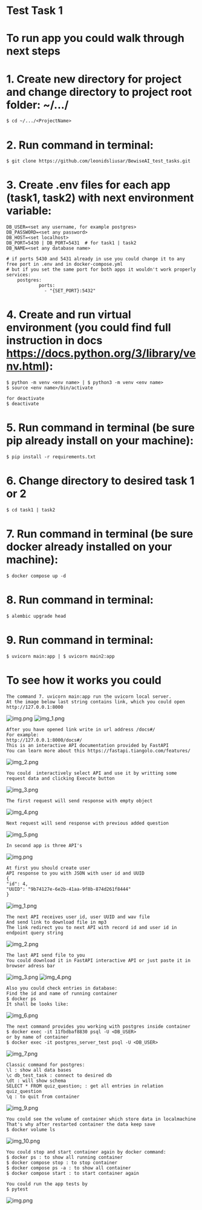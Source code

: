 # Test Task 1
# To run app you could walk through next steps
# 1. Create new directory for project and change directory to project root folder: ~/.../<ProjectName>
    $ cd ~/.../<ProjectName>
# 2. Run command in terminal: 
    $ git clone https://github.com/leonidsliusar/BewiseAI_test_tasks.git
# 3. Create .env files for each app (task1, task2) with next environment variable:
    DB_USER=<set any username, for example postgres>
    DB_PASSWORD=<set any password>
    DB_HOST=<set localhost>
    DB_PORT=5430 | DB_PORT=5431  # for task1 | task2
    DB_NAME=<set any database name>
    
    # if ports 5430 and 5431 already in use you could change it to any free port in .env and in docker-compose.yml
    # but if you set the same port for both apps it wouldn't work properly
    services:
        postgres:
                ports:
                  - "{SET_PORT}:5432"
# 4. Create and run virtual environment (you could find full instruction in docs https://docs.python.org/3/library/venv.html):
    $ python -m venv <env name> | $ python3 -m venv <env name>
    $ source <env name>/bin/activate
    
    for deactivate 
    $ deactivate
# 5. Run command in terminal (be sure pip already install on your machine):
    $ pip install -r requirements.txt 

# 6. Change directory to desired task 1 or 2
    $ cd task1 | task2
# 7. Run command in terminal (be sure docker already installed on your machine):
    $ docker compose up -d
# 8. Run command in terminal:
    $ alembic upgrade head
# 9. Run command in terminal:
    $ uvicorn main:app | $ uvicorn main2:app

# To see how it works you could 
    The command 7. uvicorn main:app run the uvicorn local server.
    At the image below last string contains link, which you could open
    http://127.0.0.1:8000
![img.png](README/img.png)
![img_1.png](README/img_1.png)

    After you have opened link write in url address /docs#/
    For example:
    http://127.0.0.1:8000/docs#/
    This is an interactive API documentation provided by FastAPI 
    You can learn more about this https://fastapi.tiangolo.com/features/
![img_2.png](README/img_2.png)

    You could  interactively select API and use it by writting some request data and clicking Execute button
![img_3.png](README/img_3.png)
    
    The first request will send response with empty object
![img_4.png](README/img_4.png)
    
    Next request will send response with previous added question
![img_5.png](README/img_5.png)
    
    In second app is three API's
![img.png](README/img_12.png)

    At first you should create user
    API response to you with JSON with user id and UUID
    {
    "id": 4,
    "UUID": "9b74127e-6e2b-41aa-9f8b-874d261f8444"
    }
![img_1.png](README/img_13.png)

    The next API receives user id, user UUID and wav file
    And send link to download file in mp3
    The link redirect you to next API with record id and user id in endpoint query string
![img_2.png](README/img_14.png)
    
    The last API send file to you
    You could download it in FastAPI interactive API or just paste it in browser adress bar  
![img_3.png](README/img_16.png)
![img_4.png](README/img_15.png)

    Also you could check entries in database:
    Find the id and name of running container
    $ docker ps
    It shall be looks like:
![img_6.png](README/img_6.png)
    
    The next command provides you working with postgres inside container
    $ docker exec -it 11fbdbaf8830 psql -U <DB_USER>
    or by name of container
    $ docker exec -it postgres_server_test psql -U <DB_USER>

![img_7.png](README/img_7.png)

    Classic command for postgres:
    \l : show all data bases
    \c db_test_task : connect to desired db
    \dt : will show schema
    SELECT * FROM quiz_question; : get all entries in relation quiz_question
    \q : to quit from container
![img_9.png](README/img_9.png)

    You could see the volume of container which store data in localmachine
    That's why after restarted container the data keep save
    $ docker volume ls
![img_10.png](README/img_10.png)

    You could stop and start container again by docker command:
    $ docker ps : to show all running container
    $ docker compose stop : to stop container
    $ docker compose ps -a : to show all container
    $ docker compose start : to start container again

    You could run the app tests by
    $ pytest
![img.png](README/img11.png)